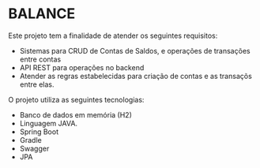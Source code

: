 # BALANCE

Este projeto tem a finalidade de atender os seguintes requisitos:
  - Sistemas para CRUD de Contas de Saldos, e operações de transações entre contas
  - API REST para operações no backend
  - Atender as regras estabelecidas para criação de contas e as transaçõs entre elas.
  
O projeto utiliza as seguintes tecnologias:
  - Banco de dados em memória (H2)
  - Linguagem JAVA.
  - Spring Boot
  - Gradle
  - Swagger
  - JPA
